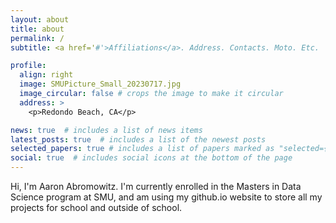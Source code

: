 ```yaml
---
layout: about
title: about
permalink: /
subtitle: <a href='#'>Affiliations</a>. Address. Contacts. Moto. Etc.

profile:
  align: right
  image: SMUPicture_Small_20230717.jpg
  image_circular: false # crops the image to make it circular
  address: >
    <p>Redondo Beach, CA</p>

news: true  # includes a list of news items
latest_posts: true  # includes a list of the newest posts
selected_papers: true # includes a list of papers marked as "selected={true}"
social: true  # includes social icons at the bottom of the page
---
```


Hi, I'm Aaron Abromowitz. I'm currently enrolled in the Masters in Data Science program at SMU, and am using my github.io website to store all my projects for school and outside of school.
